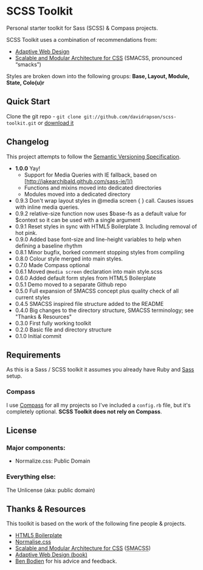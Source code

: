 # SCSS Toolkit

Personal starter toolkit for Sass (SCSS) & Compass projects.

SCSS Toolkit uses a combination of recommendations from:

- [Adaptive Web Design](http://easy-readers.net/)
- [Scalable and Modular Architecture for CSS](http://smacss.com/) (SMACSS, pronounced “smacks”)

Styles are broken down into the following groups: **Base, Layout, Module, State, Colo(u)r**

## Quick Start

Clone the git repo - `git clone git://github.com/davidrapson/scss-toolkit.git` or [download it](https://github.com/davidrapson/scss-toolkit/zipball/master)


## Changelog

This project attempts to follow the [Semantic Versioning Specification](http://semver.org/).

- **1.0.0** Yay!
    - Support for Media Queries with IE fallback, based on [http://jakearchibald.github.com/sass-ie/]()
    - Functions and mixins moved into dedicated directories
    - Modules moved into a dedicated directory
- 0.9.3 Don't wrap layout styles in @media screen { } call. Causes issues with inline media queries.
- 0.9.2 relative-size function now uses $base-fs as a default value for $context so it can be used with a single argument
- 0.9.1 Reset styles in sync with HTML5 Boilerplate 3. Including removal of hot pink.
- 0.9.0 Added base font-size and line-height variables to help when defining a baseline rhythm
- 0.8.1 Minor bugfix, borked comment stopping styles from compiling
- 0.8.0 Colour style merged into main styles.
- 0.7.0 Made Compass optional
- 0.6.1 Moved `@media screen` declaration into main style.scss
- 0.6.0 Added default form styles from HTML5 Boilerplate
- 0.5.1 Demo moved to a separate Github repo
- 0.5.0 Full expansion of SMACSS concept plus quality check of all current styles
- 0.4.5 SMACSS inspired file structure added to the README
- 0.4.0 Big changes to the directory structure, SMACSS terminology; see "Thanks & Resources"
- 0.3.0 First fully working toolkit
- 0.2.0 Basic file and directory structure
- 0.1.0 Initial commit

## Requirements

As this is a Sass / SCSS toolkit it assumes you already have Ruby and [Sass](http://sass-lang.com/) setup.

### Compass

I use [Compass](http://compass-style.org/) for all my projects so I've included a `config.rb` file, but it's completely optional. **SCSS Toolkit does not rely on Compass**.

## License

### Major components:

- Normalize.css: Public Domain

### Everything else:

The Unlicense (aka: public domain)

## Thanks & Resources

This toolkit is based on the work of the following fine people & projects.

- [HTML5 Boilerplate](https://github.com/h5bp/html5-boilerplate)
- [Normalise.css](http://necolas.github.com/normalize.css/)
- [Scalable and Modular Architecture for CSS](http://smacss.com/book/type-state) (<abbr title="Scalable and Modular Architecture for CSS">SMACSS</abbr>)
- [Adaptive Web Design (book)](http://easy-readers.net/)
- [Ben Bodien](http://neutroncreations.com/) for his advice and feedback.
